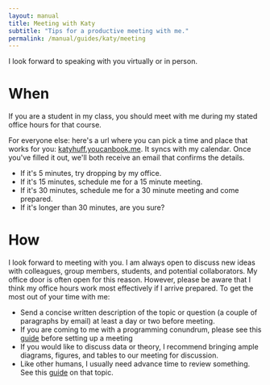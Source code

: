```yaml
---
layout: manual
title: Meeting with Katy
subtitle: "Tips for a productive meeting with me." 
permalink: /manual/guides/katy/meeting
---
```


I look forward to speaking with you virtually or in person.

# When

If you are a student in my class, you should meet with me during my stated
office hours for that course.

For everyone else: here's a url where you can pick a time and place that works for you:
[katyhuff.youcanbook.me](http://katyhuff.youcanbook.me). It syncs with my
calendar. Once you've filled it out, we'll both receive an email that confirms
the details.

- If it's 5 minutes, try dropping by my office. 
- If it's 15 minutes, schedule me for a 15 minute meeting. 
- If it's 30 minutes, schedule me for a 30 minute meeting and come prepared.
- If it's longer than 30 minutes, are you sure?

# How

I look forward to meeting with you. I am always open to discuss new ideas with
colleagues, group members, students, and potential collaborators. My office
door is often open for this reason.  However, please be aware that I
think my office hours work most effectively if I arrive prepared. To get the
most out of your time with me:

- Send a concise written description of the topic or question (a couple of paragraphs by email) at least a day or two before meeting.
- If you are coming to me with a programming conundrum, please see this [guide](/manual/guides/katy/codereq) before setting up a meeting
- If you would like to discuss data or theory, I recommend bringing ample diagrams, figures, and tables to our meeting for discussion.
- Like other humans, I usually need advance time to review something. See this [guide](/manual/guides/katy/revreq) on that topic.

